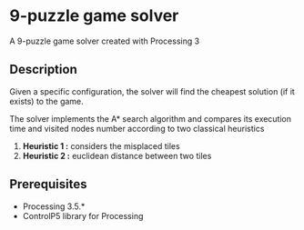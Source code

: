 # 9-puzzle game solver
 A 9-puzzle game solver created with Processing 3


## Description

Given a specific configuration, the solver will find the cheapest solution (if it exists) to the game.

The solver implements the A* search algorithm and compares its execution time and visited nodes number according to two classical heuristics

1. **Heuristic 1 :** considers the misplaced tiles
2. **Heuristic 2 :** euclidean distance between two tiles


## Prerequisites

*  Processing 3.5.*
*  ControlP5 library for Processing


